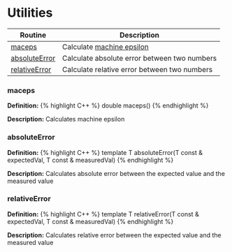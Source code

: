 # Utilities
| Routine | Description |
|---------|-------------|
| [maceps](#maceps)  | Calculate [machine epsilon](https://en.wikipedia.org/wiki/Machine_epsilon) |
| [absoluteError](#absoluteError) | Calculate absolute error between two numbers |
| [relativeError](#relativeError) | Calculate relative error between two numbers |

### maceps

**Definition:**
{% highlight C++ %}
double maceps()
{% endhighlight %}

**Description:**
Calculates machine epsilon

### absoluteError

**Definition:**
{% highlight C++ %}
template <typename T>
T absoluteError(T const & expectedVal, T const & measuredVal)
{% endhighlight %}

**Description:**
Calculates absolute error between the expected value and the measured value


### relativeError

**Definition:**
{% highlight C++ %}
template <typename T>
T relativeError(T const & expectedVal, T const & measuredVal)
{% endhighlight %}

**Description:**
Calculates relative error between the expected value and the measured value
